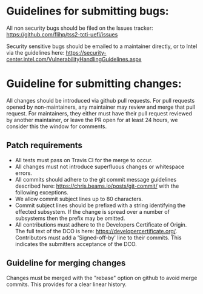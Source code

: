 # Guidelines for submitting bugs:
All non security bugs should be filed on the Issues tracker:
https://github.com/flihp/tss2-tcti-uefi/issues

Security sensitive bugs should be emailed to a maintainer directly, or to Intel
via the guidelines here:
https://security-center.intel.com/VulnerabilityHandlingGuidelines.aspx

# Guideline for submitting changes:
All changes should be introduced via github pull requests. For pull requests
opened by non-maintainers, any maintainer may review and merge that pull
request. For maintainers, they either must have their pull request reviewed by
another maintainer, or leave the PR open for at least 24 hours, we consider
this the window for comments.

## Patch requirements
* All tests must pass on Travis CI for the merge to occur.
* All changes must not introduce superfluous changes or whitespace errors.
* All commits should adhere to the git commit message guidelines described
here: https://chris.beams.io/posts/git-commit/ with the following exceptions.
 * We allow commit subject lines up to 80 characters.
 * Commit subject lines should be prefixed with a string identifying the
effected subsystem. If the change is spread over a number of
subsystems then the prefix may be omitted.
* All contributions must adhere to the Developers Certificate of Origin. The
full text of the DCO is here: https://developercertificate.org/. Contributors
must add a 'Signed-off-by' line to their commits. This indicates the
submitters acceptance of the DCO.

## Guideline for merging changes
Changes must be merged with the "rebase" option on github to avoid merge commits.
This provides for a clear linear history.
